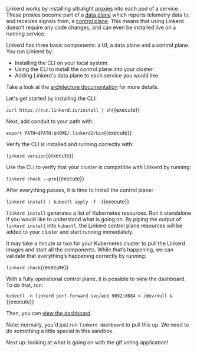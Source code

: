 Linkerd works by installing ultralight [proxies](https://linkerd.io/2/architecture#proxy)
into each pod of a service. These proxies become part of a
[data plane](https://linkerd.io/2/architecture#data-plane) which reports
telemetry data to, and receives signals from, a
[control plane](https://linkerd.io/2/architecture#control-plane). This means
that using Linkerd doesn’t require any code changes, and can even be installed
live on a running service.

Linkerd has three basic components: a UI, a data plane and a control plane. You
run Linkerd by:

- Installing the CLI on your local system.
- Using the CLI to install the control plane into your cluster.
- Adding Linkerd's data plane to each service you would like.

Take a look at the [architecture documentation](https://linkerd.io/2/architecture/)
for more details.

Let's get started by installing the CLI:

`curl https://run.linkerd.io/install | sh`{{execute}}

Next, add conduit to your path with:

`export PATH=$PATH:$HOME/.linkerd2/bin`{{execute}}

Verify the CLI is installed and running correctly with:

`linkerd version`{{execute}}

Use the CLI to verify that your cluster is compatible with Linkerd by running:

`linkerd check --pre`{{execute}}

After everything passes, it is time to install the control plane:

`linkerd install | kubectl apply -f -`{{execute}}

`linkerd install` generates a list of Kubernetes resources. Run it standalone
if you would like to understand what is going on. By piping the output of
`linkerd install` into `kubectl`, the Linkerd control plane resources will be
added to your cluster and start running immediately.

It may take a minute or two for your Kubernetes cluster to pull the Linkerd
images and start all the components. While that’s happening, we can validate
that everything’s happening correctly by running:

`linkerd check`{{execute}}

With a fully operational control plane, it is possible to view the dashboard. To
do that, run:

`kubectl -n linkerd port-forward svc/web 9092:8084 > /dev/null &`{{execute}}

Then, you can [view the dashboard](https://[[HOST_SUBDOMAIN]]-9093-[[KATACODA_HOST]].environments.katacoda.com).

Note: normally, you'd just run `linkerd dashboard` to pull this up. We need to
do something a little special in this sandbox.

Next up: looking at what is going on with the gif voting application!
